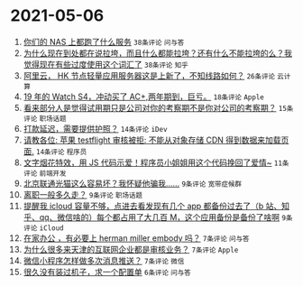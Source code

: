 # 2021-05-06

1. [你们的 NAS 上都跑了什么服务](https://www.v2ex.com/t/775071) `38条评论` `问与答`
1. [为什么现在到处都在说拉垮，而且什么都能拉垮？还有什么不能拉垮的么？我觉得现在有些过度使用这个词汇了](https://www.v2ex.com/t/775084) `38条评论` `知乎`
1. [阿里云， HK 节点轻量应用服务器这是上新了，不知线路如何？](https://www.v2ex.com/t/775103) `26条评论` `云计算`
1. [19 年的 Watch S4，冲动买了 AC+,两年期到，巨亏。](https://www.v2ex.com/t/775092) `18条评论` `Apple`
1. [看来部分人是觉得试用期只是公司对你的考察期不是你对公司的考察期？](https://www.v2ex.com/t/775072) `15条评论` `职场话题`
1. [打款延迟，需要提供护照？](https://www.v2ex.com/t/775129) `14条评论` `iDev`
1. [请教各位: 苹果 testflight 审核被拒: 不能从对象存储 CDN 得到数据来加载页面.](https://www.v2ex.com/t/775066) `14条评论` `程序员`
1. [文字烟花特效，用 JS 代码示爱！程序员小姐姐用这个代码挽回了爱情~](https://www.v2ex.com/t/775095) `11条评论` `前端开发`
1. [北京联通光猫这么容易坏？我怀疑他骗我……](https://www.v2ex.com/t/775131) `9条评论` `宽带症候群`
1. [离职一般多久走？](https://www.v2ex.com/t/775122) `9条评论` `职场话题`
1. [提醒我 icloud 容量不够，点进去看发现有几个 app 都备份过去了（b 站、知乎、qq、微信啥的）每个都占用了大几百 M，这个应用备份是备份了啥啊](https://www.v2ex.com/t/775085) `9条评论` `iCloud`
1. [在家办公 ，有必要上 herman miller embody 吗？](https://www.v2ex.com/t/775109) `7条评论` `问与答`
1. [为什么很多来天津的互联网企业都是审核业务？](https://www.v2ex.com/t/775102) `7条评论` `Apple`
1. [微信小程序怎样做多次消息推送？](https://www.v2ex.com/t/775073) `7条评论` `微信`
1. [很久没有装过机子，求一个配置单](https://www.v2ex.com/t/775087) `6条评论` `问与答`
